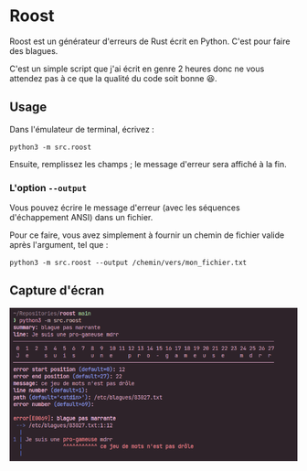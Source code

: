 # Roost

Roost est un générateur d'erreurs de Rust écrit en Python. C'est pour faire des blagues.

C'est un simple script que j'ai écrit en genre 2 heures donc ne vous attendez pas à ce que la qualité du code soit bonne 😆.

## Usage

Dans l'émulateur de terminal, écrivez :

```
python3 -m src.roost
```

Ensuite, remplissez les champs ; le message d'erreur sera affiché à la fin.

### L'option `--output`

Vous pouvez écrire le message d'erreur (avec les séquences d'échappement ANSI) dans un fichier.

Pour ce faire, vous avez simplement à fournir un chemin de fichier valide après l'argument, tel que :

```
python3 -m src.roost --output /chemin/vers/mon_fichier.txt
```

## Capture d'écran

![example_fr.png](./images/example_fr.png)
